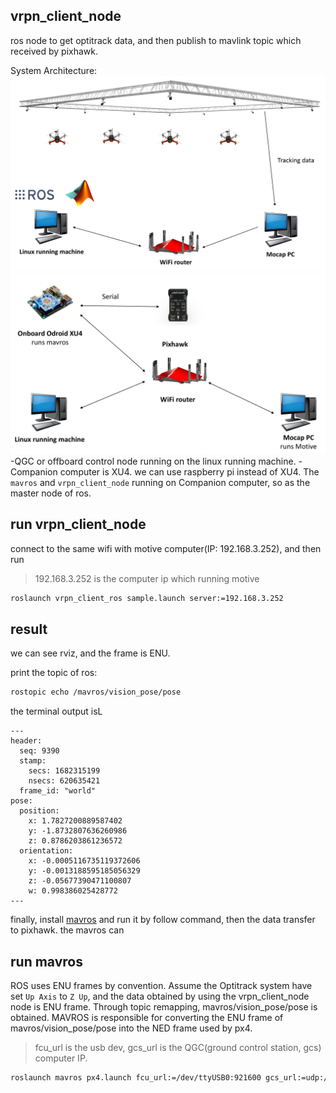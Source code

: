 ## vrpn_client_node
ros node to get optitrack data, and then publish to mavlink topic which received by pixhawk.

System Architecture:
![image](config/sys_arch2.png)
![image](config/mocap-ros.png)
-QGC or offboard control node running on the linux running machine.
-Companion computer is XU4. we can use raspberry pi instead of XU4.
The `mavros` and `vrpn_client_node` running on Companion computer, so as the master node of ros.


## run vrpn_client_node
connect to the same wifi with motive computer(IP: 192.168.3.252), and then run

>192.168.3.252 is the computer ip which running motive 
```bash
roslaunch vrpn_client_ros sample.launch server:=192.168.3.252 
```

## result
we can see rviz, and the frame is ENU.

print the topic of ros:

```bash
rostopic echo /mavros/vision_pose/pose
```
the terminal output isL

```Console
---
header: 
  seq: 9390
  stamp: 
    secs: 1682315199
    nsecs: 620635421
  frame_id: "world"
pose: 
  position: 
    x: 1.7827200889587402
    y: -1.8732807636260986
    z: 0.8786203861236572
  orientation: 
    x: -0.0005116735119372606
    y: -0.0013188595185056329
    z: -0.05677390471100807
    w: 0.998386025428772
---

```

finally, install [mavros](https://docs.px4.io/main/en/ros/mavros_installation.html) and run it by follow command, then the data transfer to pixhawk. the mavros can 

## run mavros
ROS uses ENU frames by convention. Assume the Optitrack system have set `Up Axis` to `Z Up`, and the data obtained by using the vrpn_client_node node is ENU frame. Through topic remapping, mavros/vision_pose/pose is obtained. MAVROS is responsible for converting the ENU frame of mavros/vision_pose/pose into the NED frame used by px4.

>fcu_url is the usb dev, gcs_url is the QGC(ground control station, gcs) computer IP.

```bash
roslaunch mavros px4.launch fcu_url:=/dev/ttyUSB0:921600 gcs_url:=udp://@192.168.3.190
```


